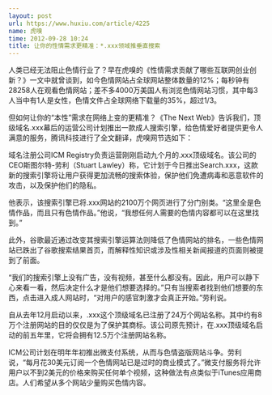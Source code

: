 ```yaml
---
layout: post
url: https://www.huxiu.com/article/4225
name: 虎嗅
time: 2012-09-28 10:24
title: 让你的性情需求更精准：*.xxx领域推垂直搜索
---
```

人类已经无法阻止色情行业了？早在虎嗅的《性情需求贡献了哪些互联网创业创新？》一文中就曾谈到，如今色情网站占全球网站整体数量的12%；每秒钟有28258人在观看色情网站；差不多4000万美国人有浏览色情网站习惯，其中每3人当中有1人是女性，色情文件占全球网络下载量的35%，超过1/3。

但如何让你的“本性”需求在网络上变的更精准？《The Next Web》告诉我们，顶级域名.xxx幕后的运营公司计划推出一款成人搜索引擎，给色情爱好者提供更令人满意的服务，腾讯科技进行了全文翻译，虎嗅网节选如下：

域名注册公司ICM Registry负责运营刚刚启动九个月的.xxx顶级域名。该公司的CEO斯图尔特-劳利（Stuart Lawley）称，它计划于今日推出Search.xxx，这款新的搜索引擎将让用户获得更加流畅的搜索体验，保护他们免遭病毒和恶意软件的攻击，以及保护他们的隐私。

他表示，该搜索引擎已将.xxx网站的2100万个网页进行了分门别类。“这里全是色情作品，而且只有色情作品。”他说，“我想任何人需要的色情内容都可以在这里找到。”

此外，谷歌最近通过改变其搜索引擎运算法则降低了色情网站的排名，一些色情网站已跌出了谷歌搜索结果首页，而解释性知识或涉及性相关新闻报道的页面则被提到了前面。

“我们的搜索引擎上没有广告，没有视频，甚至什么都没有。因此，用户可以静下心来看一看，然后决定什么才是他们想要选择的。”只有当搜索者找到他们想要的东西，点击进入成人网站时，“对用户的感官刺激才会真正开始。”劳利说。

自从去年12月启动以来，.xxx这个顶级域名已注册了24万个网站名称。其中约有8万个注册网站的目的仅仅是为了保护其商标。该公司原先预计，在.xxx顶级域名启动的前五年里，它将会拥有12.5万个注册网站名称。

ICM公司计划在明年年初推出微支付系统，从而与色情盗版网站斗争。劳利说，“每月花30美元订阅一个色情网站已是过时的商业模式了。”微支付服务将允许用户以不到2美元的价格来购买任何单个视频，这种做法有点类似于iTunes应用商店。人们希望从多个网站少量购买色情内容。

